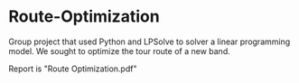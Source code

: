 # Route-Optimization
Group project that used Python and LPSolve to solver a linear programming model. We sought to optimize the tour route of a new band. 

Report is "Route Optimization.pdf"
